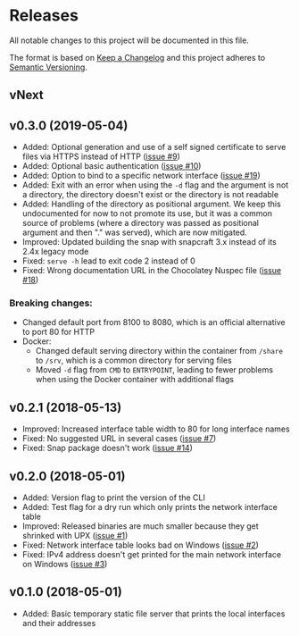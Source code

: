 Releases
========

All notable changes to this project will be documented in this file.

The format is based on [Keep a Changelog](http://keepachangelog.com/en/1.0.0/) and this project adheres to [Semantic Versioning](http://semver.org/spec/v2.0.0.html).

vNext
-----

v0.3.0 (2019-05-04)
-------------------

- Added: Optional generation and use of a self signed certificate to serve files via HTTPS instead of HTTP ([issue #9](https://github.com/philippgille/serve/issues/9))
- Added: Optional basic authentication ([issue #10](https://github.com/philippgille/serve/issues/10))
- Added: Option to bind to a specific network interface ([issue #19](https://github.com/philippgille/serve/issues/19))
- Added: Exit with an error when using the `-d` flag and the argument is not a directory, the directory doesn't exist or the directory is not readable
- Added: Handling of the directory as positional argument. We keep this undocumented for now to not promote its use, but it was a common source of problems (where a directory was passed as positional argument and then "." was served), which are now mitigated.
- Improved: Updated building the snap with snapcraft 3.x instead of its 2.4x legacy mode
- Fixed: `serve -h` lead to exit code 2 instead of 0
- Fixed: Wrong documentation URL in the Chocolatey Nuspec file ([issue #18](https://github.com/philippgille/serve/issues/18))

### Breaking changes:

- Changed default port from 8100 to 8080, which is an official alternative to port 80 for HTTP
- Docker:
  - Changed default serving directory within the container from `/share` to `/srv`, which is a common directory for serving files
  - Moved `-d` flag from `CMD` to `ENTRYPOINT`, leading to fewer problems when using the Docker container with additional flags

v0.2.1 (2018-05-13)
-------------------

- Improved: Increased interface table width to 80 for long interface names
- Fixed: No suggested URL in several cases ([issue #7](https://github.com/philippgille/serve/issues/7))
- Fixed: Snap package doesn't work ([issue #14](https://github.com/philippgille/serve/issues/14))

v0.2.0 (2018-05-01)
-------------------

- Added: Version flag to print the version of the CLI
- Added: Test flag for a dry run which only prints the network interface table
- Improved: Released binaries are much smaller because they get shrinked with UPX ([issue #1](https://github.com/philippgille/serve/issues/1))
- Fixed: Network interface table looks bad on Windows ([issue #2](https://github.com/philippgille/serve/issues/2))
- Fixed: IPv4 address doesn't get printed for the main network interface on Windows ([issue #3](https://github.com/philippgille/serve/issues/3))

v0.1.0 (2018-05-01)
-------------------

- Added: Basic temporary static file server that prints the local interfaces and their addresses
